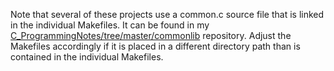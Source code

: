 Note that several of these projects use a common.c source file that is linked in the individual Makefiles.  It can be found in my [C_ProgrammingNotes/tree/master/commonlib](https://github.com/GitLeeRepo/C_ProgrammingNotes/tree/master/commonlib) repository.  Adjust the Makefiles accordingly if it is placed in a different directory path than is contained in the individual Makefiles.
